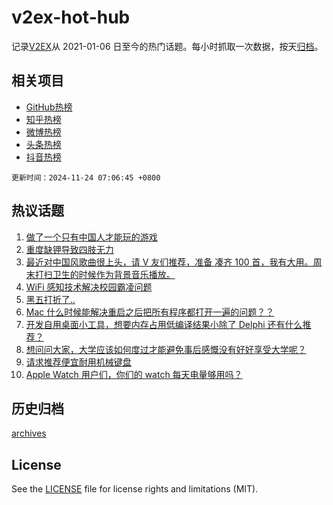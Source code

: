 # v2ex-hot-hub

 记录[V2EX](https://www.v2ex.com/)从 2021-01-06 日至今的热门话题。每小时抓取一次数据，按天[归档](archives)。
 
 ## 相关项目

- [GitHub热榜](https://github.com/it985/github-hot-hub)
- [知乎热榜](https://github.com/it985/zhihu-hot-hub)
- [微博热榜](https://github.com/it985/weibo-hot-hub)
- [头条热榜](https://github.com/it985/toutiao-hot-hub)
- [抖音热榜](https://github.com/it985/douyin-hot-hub)


 `更新时间：2024-11-24 07:06:45 +0800`

## 热议话题

1. [做了一个只有中国人才能玩的游戏](https://www.v2ex.com/t/1091956)
1. [重度缺钾导致四肢无力](https://www.v2ex.com/t/1091963)
1. [最近对中国风歌曲很上头，请 V 友们推荐，准备 凑齐 100 首，我有大用。周末打扫卫生的时候作为背景音乐播放。](https://www.v2ex.com/t/1091950)
1. [WiFi 感知技术解决校园霸凌问题](https://www.v2ex.com/t/1092014)
1. [黑五打折了..](https://www.v2ex.com/t/1091966)
1. [Mac 什么时候能解决重启之后把所有程序都打开一遍的问题？？](https://www.v2ex.com/t/1091992)
1. [开发自用桌面小工具，想要内存占用低编译结果小除了 Delphi 还有什么推荐？](https://www.v2ex.com/t/1092097)
1. [想问问大家，大学应该如何度过才能避免事后感慨没有好好享受大学呢？](https://www.v2ex.com/t/1092056)
1. [请求推荐便宜耐用机械键盘](https://www.v2ex.com/t/1092035)
1. [Apple Watch 用户们，你们的 watch 每天电量够用吗？](https://www.v2ex.com/t/1091982)

## 历史归档

[archives](archives)

## License

See the [LICENSE](LICENSE) file for license rights and limitations (MIT).
